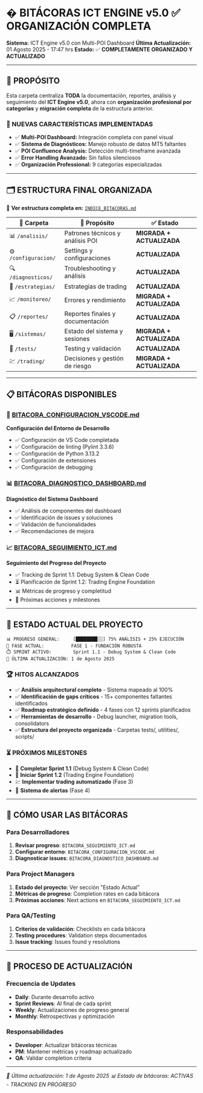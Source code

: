 # � BITÁCORAS ICT ENGINE v5.0 ✅ ORGANIZACIÓN COMPLETA

**Sistema:** ICT Engine v5.0 con Multi-POI Dashboard
**Última Actualización:** 01 Agosto 2025 - 17:47 hrs
**Estado:** ✅ **COMPLETAMENTE ORGANIZADO Y ACTUALIZADO**

---

## 🎯 **PROPÓSITO**

Esta carpeta centraliza **TODA** la documentación, reportes, análisis y seguimiento del **ICT Engine v5.0**, ahora con **organización profesional por categorías** y **migración completa** de la estructura anterior.

### **🚀 NUEVAS CARACTERÍSTICAS IMPLEMENTADAS**
- ✅ **Multi-POI Dashboard:** Integración completa con panel visual
- ✅ **Sistema de Diagnósticos:** Manejo robusto de datos MT5 faltantes
- ✅ **POI Confluence Analysis:** Detección multi-timeframe avanzada
- ✅ **Error Handling Avanzado:** Sin fallos silenciosos
- ✅ **Organización Professional:** 9 categorías especializadas

---

## 🗂️ **ESTRUCTURA FINAL ORGANIZADA**

📁 **Ver estructura completa en:** [`INDICE_BITACORAS.md`](INDICE_BITACORAS.md)

| 📁 **Carpeta** | 📄 **Propósito** | ✅ **Estado** |
|----------------|-------------------|----------------|
| 📊 `/analisis/` | Patrones técnicos y análisis POI | **MIGRADA + ACTUALIZADA** |
| ⚙️ `/configuracion/` | Settings y configuraciones | **ACTUALIZADA** |
| 🔍 `/diagnosticos/` | Troubleshooting y análisis | **ACTUALIZADA** |
| 🎯 `/estrategias/` | Estrategias de trading | **ACTUALIZADA** |
| 📈 `/monitoreo/` | Errores y rendimiento | **MIGRADA + ACTUALIZADA** |
| 📋 `/reportes/` | Reportes finales y documentación | **ACTUALIZADA** |
| 🖥️ `/sistemas/` | Estado del sistema y sesiones | **MIGRADA + ACTUALIZADA** |
| 🧪 `/tests/` | Testing y validación | **ACTUALIZADA** |
| 💹 `/trading/` | Decisiones y gestión de riesgo | **MIGRADA + ACTUALIZADA** |

---

## 📋 **BITÁCORAS DISPONIBLES**

### **🔧 [BITACORA_CONFIGURACION_VSCODE.md](BITACORA_CONFIGURACION_VSCODE.md)**
**Configuración del Entorno de Desarrollo**
- ✅ Configuración de VS Code completada
- ✅ Configuración de linting (Pylint 3.3.6)
- ✅ Configuración de Python 3.13.2
- ✅ Configuración de extensiones
- ✅ Configuración de debugging

### **📊 [BITACORA_DIAGNOSTICO_DASHBOARD.md](BITACORA_DIAGNOSTICO_DASHBOARD.md)**
**Diagnóstico del Sistema Dashboard**
- ✅ Análisis de componentes del dashboard
- ✅ Identificación de issues y soluciones
- ✅ Validación de funcionalidades
- ✅ Recomendaciones de mejora

### **📈 [BITACORA_SEGUIMIENTO_ICT.md](BITACORA_SEGUIMIENTO_ICT.md)**
**Seguimiento del Progreso del Proyecto**
- ✅ Tracking de Sprint 1.1: Debug System & Clean Code
- ⏳ Planificación de Sprint 1.2: Trading Engine Foundation
- 📊 Métricas de progreso y completitud
- 🎯 Próximas acciones y milestones

---

## 🎯 **ESTADO ACTUAL DEL PROYECTO**

```
📊 PROGRESO GENERAL:     [████████░░] 75% ANÁLISIS + 25% EJECUCIÓN
🚀 FASE ACTUAL:          FASE 1 - FUNDACIÓN ROBUSTA
⏱️ SPRINT ACTIVO:        Sprint 1.1 - Debug System & Clean Code
📅 ÚLTIMA ACTUALIZACIÓN: 1 de Agosto 2025
```

### **🏆 HITOS ALCANZADOS**
- ✅ **Análisis arquitectural completo** - Sistema mapeado al 100%
- ✅ **Identificación de gaps críticos** - 15+ componentes faltantes identificados
- ✅ **Roadmap estratégico definido** - 4 fases con 12 sprints planificados
- ✅ **Herramientas de desarrollo** - Debug launcher, migration tools, consolidators
- ✅ **Estructura del proyecto organizada** - Carpetas tests/, utilities/, scripts/

### **⏳ PRÓXIMOS MILESTONES**
- 🔧 **Completar Sprint 1.1** (Debug System & Clean Code)
- 🚀 **Iniciar Sprint 1.2** (Trading Engine Foundation)
- 💹 **Implementar trading automatizado** (Fase 3)
- 📡 **Sistema de alertas** (Fase 4)

---

## 📖 **CÓMO USAR LAS BITÁCORAS**

### **Para Desarrolladores**
1. **Revisar progreso**: `BITACORA_SEGUIMIENTO_ICT.md`
2. **Configurar entorno**: `BITACORA_CONFIGURACION_VSCODE.md`
3. **Diagnosticar issues**: `BITACORA_DIAGNOSTICO_DASHBOARD.md`

### **Para Project Managers**
1. **Estado del proyecto**: Ver sección "Estado Actual"
2. **Métricas de progreso**: Completion rates en cada bitácora
3. **Próximas acciones**: Next actions en `BITACORA_SEGUIMIENTO_ICT.md`

### **Para QA/Testing**
1. **Criterios de validación**: Checklists en cada bitácora
2. **Testing procedures**: Validation steps documentados
3. **Issue tracking**: Issues found y resolutions

---

## 🔄 **PROCESO DE ACTUALIZACIÓN**

### **Frecuencia de Updates**
- **Daily**: Durante desarrollo activo
- **Sprint Reviews**: Al final de cada sprint
- **Weekly**: Actualizaciones de progreso general
- **Monthly**: Retrospectivas y optimización

### **Responsabilidades**
- **Developer**: Actualizar bitácoras técnicas
- **PM**: Mantener métricas y roadmap actualizado
- **QA**: Validar completion criteria

---

*📅 Última actualización: 1 de Agosto 2025*
*📊 Estado de bitácoras: ACTIVAS - TRACKING EN PROGRESO*
